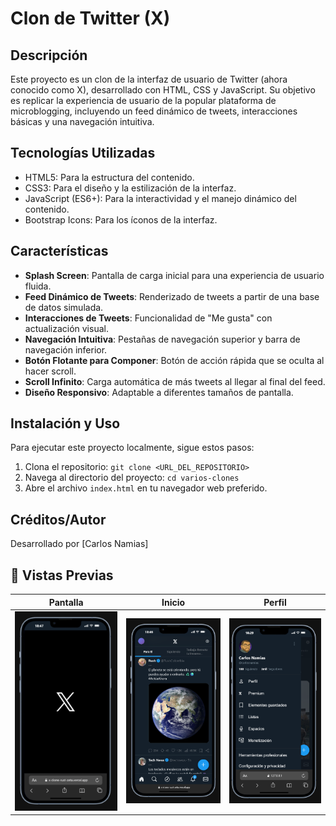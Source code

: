 # Clon de Twitter (X)

## Descripción
Este proyecto es un clon de la interfaz de usuario de Twitter (ahora conocido como X), desarrollado con HTML, CSS y JavaScript. Su objetivo es replicar la experiencia de usuario de la popular plataforma de microblogging, incluyendo un feed dinámico de tweets, interacciones básicas y una navegación intuitiva.

## Tecnologías Utilizadas
*   HTML5: Para la estructura del contenido.
*   CSS3: Para el diseño y la estilización de la interfaz.
*   JavaScript (ES6+): Para la interactividad y el manejo dinámico del contenido.
*   Bootstrap Icons: Para los íconos de la interfaz.

## Características
*   **Splash Screen**: Pantalla de carga inicial para una experiencia de usuario fluida.
*   **Feed Dinámico de Tweets**: Renderizado de tweets a partir de una base de datos simulada.
*   **Interacciones de Tweets**: Funcionalidad de "Me gusta" con actualización visual.
*   **Navegación Intuitiva**: Pestañas de navegación superior y barra de navegación inferior.
*   **Botón Flotante para Componer**: Botón de acción rápida que se oculta al hacer scroll.
*   **Scroll Infinito**: Carga automática de más tweets al llegar al final del feed.
*   **Diseño Responsivo**: Adaptable a diferentes tamaños de pantalla.

## Instalación y Uso
Para ejecutar este proyecto localmente, sigue estos pasos:
1.  Clona el repositorio: `git clone <URL_DEL_REPOSITORIO>`
2.  Navega al directorio del proyecto: `cd varios-clones`
3.  Abre el archivo `index.html` en tu navegador web preferido.

## Créditos/Autor
Desarrollado por [Carlos Namias]

## 📸 Vistas Previas

| Pantalla  | Inicio | Perfil |
| :---: | :---: | :---: |
| ![Pantalla Principal](img/splash-screen.png) | ![Inicio](img/inicio.png) | ![Perfil](img/perfil.png) |
